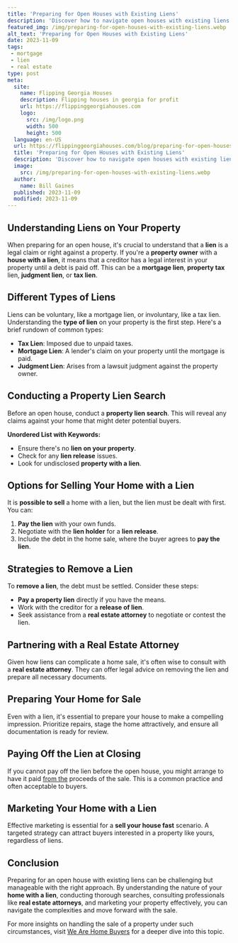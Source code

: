 ```yaml
---
title: 'Preparing for Open Houses with Existing Liens'
description: 'Discover how to navigate open houses with existing liens and satisfy your curious mind as you prepare to buy your dream home. Explore our tips now!'
featured_img: /img/preparing-for-open-houses-with-existing-liens.webp
alt_text: 'Preparing for Open Houses with Existing Liens'
date: 2023-11-09
tags:
 - mortgage
 - lien
 - real estate
type: post
meta:
  site:
    name: Flipping Georgia Houses
    description: Flipping houses in georgia for profit
    url: https://flippinggeorgiahouses.com
    logo:
      src: /img/logo.png
      width: 500
      height: 500
  language: en-US
  url: https://flippinggeorgiahouses.com/blog/preparing-for-open-houses-with-existing-liens
  title: 'Preparing for Open Houses with Existing Liens'
  description: 'Discover how to navigate open houses with existing liens and satisfy your curious mind as you prepare to buy your dream home. Explore our tips now!'
  image:
    src: /img/preparing-for-open-houses-with-existing-liens.webp
  author:
    name: Bill Gaines
  published: 2023-11-09
  modified: 2023-11-09
---
```



## Understanding Liens on Your Property

When preparing for an open house, it's crucial to understand that a **lien** is a legal claim or right against a property. If you're a **property owner** with a **house with a lien**, it means that a creditor has a legal interest in your property until a debt is paid off. This can be a **mortgage lien**, **property tax** lien, **judgment lien**, or **tax lien**.

## Different Types of Liens

Liens can be voluntary, like a mortgage lien, or involuntary, like a tax lien. Understanding the **type of lien** on your property is the first step. Here's a brief rundown of common types:
  - **Tax Lien**: Imposed due to unpaid taxes.
  - **Mortgage Lien**: A lender's claim on your property until the mortgage is paid.
  - **Judgment Lien**: Arises from a lawsuit judgment against the property owner.

## Conducting a Property Lien Search

Before an open house, conduct a **property lien search**. This will reveal any claims against your home that might deter potential buyers. 

**Unordered List with Keywords:**
  - Ensure there's no **lien on your property**.
  - Check for any **lien release** issues.
  - Look for undisclosed **property with a lien**.

## Options for Selling Your Home with a Lien

It is **possible to sell** a home with a lien, but the lien must be dealt with first. You can:

1. **Pay the lien** with your own funds.
2. Negotiate with the **lien holder** for a **lien release**.
3. Include the debt in the home sale, where the buyer agrees to **pay the lien**.

## Strategies to Remove a Lien

To **remove a lien**, the debt must be settled. Consider these steps:
  - **Pay a property lien** directly if you have the means.
  - Work with the creditor for a **release of lien**.
  - Seek assistance from a **real estate attorney** to negotiate or contest the lien.

## Partnering with a Real Estate Attorney

Given how liens can complicate a home sale, it's often wise to consult with a **real estate attorney**. They can offer legal advice on removing the lien and prepare all necessary documents.

## Preparing Your Home for Sale

Even with a lien, it's essential to prepare your house to make a compelling impression. Prioritize repairs, stage the home attractively, and ensure all documentation is ready for review.

## Paying Off the Lien at Closing

If you cannot pay off the lien before the open house, you might arrange to have it paid [from   the](https://flippinggeorgiahouses.com/blog/lien-release-documentation-essentials) proceeds of the sale. This is a common practice and often acceptable to buyers.

## Marketing Your Home with a Lien

Effective marketing is essential for a **sell your house fast** scenario. A targeted strategy can attract buyers interested in a property like yours, regardless of liens.

## Conclusion

Preparing for an open house with existing liens can be challenging but manageable with the right approach. By understanding the nature of your **home with a lien**, conducting thorough searches, consulting professionals like **real estate attorneys**, and marketing your property effectively, you can navigate the complexities and move forward with the sale.

For more insights on handling the sale of a property under such circumstances, visit [We Are Home Buyers](https://www.wearehomebuyers.com/blog/sell-a-house-with-a-lien/) for a deeper dive into this topic.